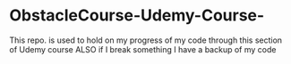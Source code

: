 # ObstacleCourse-Udemy-Course-
This repo. is used to hold on my progress of my code through this section of Udemy course
ALSO if I break something I have a backup of my code
